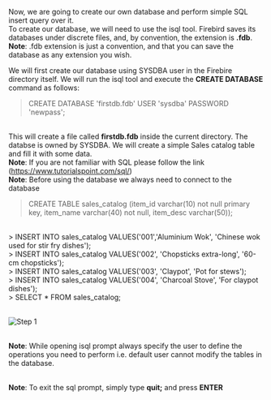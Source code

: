 Now, we are going to create our own database and perform simple SQL insert query over it. 
<br >To create our database, we will need to use the isql tool. Firebird saves its databases under discrete files, and, by convention, the extension is **.fdb**. 
<br >**Note**: .fdb extension is just a convention, and that you can save the database as any extension you wish.

We will first create our database using SYSDBA user in the Firebire directory itself. We will run the isql tool and execute the **CREATE DATABASE** command as follows:<br >
> CREATE DATABASE 'firstdb.fdb' USER 'sysdba' PASSWORD 'newpass';

<br >This will create a file called **firstdb.fdb** inside the current directory. The databse is owned by SYSDBA. We will create a simple Sales catalog table and fill it with some data.
<br >**Note**: If you are not familiar with SQL please follow the link (https://www.tutorialspoint.com/sql/)
<br >**Note**: Before using the database we always need to connect to the database

> CREATE TABLE sales_catalog (item_id varchar(10) not null primary key, item_name varchar(40) not null, item_desc varchar(50));
<br >
> INSERT INTO sales_catalog VALUES('001','Aluminium Wok', 'Chinese wok used for stir fry dishes');
<br >
> INSERT INTO sales_catalog VALUES('002', 'Chopsticks extra-long', '60-cm chopsticks');
<br >
> INSERT INTO sales_catalog VALUES('003', 'Claypot', 'Pot for stews');
<br >
> INSERT INTO sales_catalog VALUES('004', 'Charcoal Stove', 'For claypot dishes');
<br >
> SELECT * FROM sales_catalog;

<br >![Step 1](https://github.com/krishna1401/FireBird3.0.4/blob/master/Getting%20Started/CD1.PNG)

<br >**Note**: While opening isql prompt always specify the user to define the operations you need to perform i.e. default user cannot modify the tables in the database.

<br >**Note**: To exit the sql prompt, simply type **quit;** and press **ENTER**